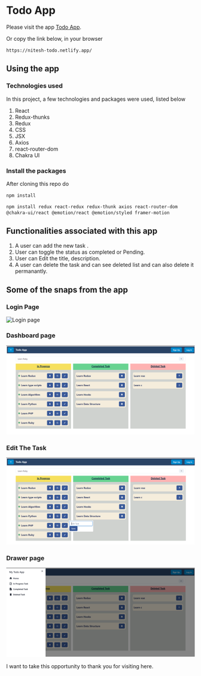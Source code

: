 # Todo App

Please visit the app [Todo App](https://nitesh-todo.netlify.app/).

Or copy the link below, in your browser
```
https://nitesh-todo.netlify.app/
```

## Using the app
### Technologies used

In this project, a few technologies and packages were used, listed below
1. React 
2. Redux-thunks
3. Redux
4. CSS
5. JSX
6. Axios
7. react-router-dom
8. Chakra UI

### Install the packages
After cloning this repo do
```
npm install
```
```
npm install redux react-redux redux-thunk axios react-router-dom @chakra-ui/react @emotion/react @emotion/styled framer-motion

```

 

## Functionalities associated with this app
1. A user can add the new task .
2. User can toggle the status as completed or Pending.
3. User can Edit the title, description.
4. A user can delete the task and can see deleted list and can also delete it permanantly. 

## Some of the snaps from the app
### Login Page
![Login page]()
### Dashboard page
![Dashboard page](https://github.com/Nitesh-Goshwami/todoApp/blob/master/todo/public/Images/Home.png?raw=true)
### Edit The Task
![Edit page](https://github.com/Nitesh-Goshwami/todoApp/blob/master/todo/public/Images/Edit.png?raw=true)
### Drawer page 
![Drawer page](https://github.com/Nitesh-Goshwami/todoApp/blob/master/todo/public/Images/Drawer.png?raw=true)

I want to take this opportunity to thank you for visiting here.
